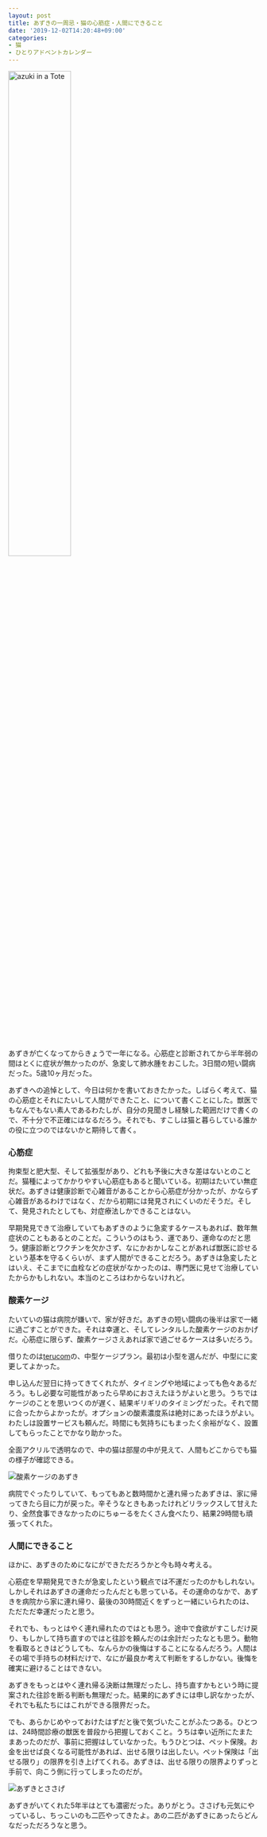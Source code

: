 ```yaml
---
layout: post
title: あずきの一周忌・猫の心筋症・人間にできること
date: '2019-12-02T14:20:48+09:00'
categories:
- 猫
- ひとりアドベントカレンダー
---
```


<img src='/blog/images/2019-12-02-azuki-head.jpg' alt='azuki in a Tote' style="width: 50%" />

あずきが亡くなってからきょうで一年になる。心筋症と診断されてから半年弱の間はとくに症状が無かったのが、急変して肺水腫をおこした。3日間の短い闘病だった。5歳10ヶ月だった。

あずきへの追悼として、今日は何かを書いておきたかった。しばらく考えて、猫の心筋症とそれにたいして人間ができたこと、について書くことにした。獣医でもなんでもない素人であるわたしが、自分の見聞きし経験した範囲だけで書くので、不十分で不正確にはなるだろう。それでも、すこしは猫と暮らしている誰かの役に立つのではないかと期待して書く。

### 心筋症

拘束型と肥大型、そして拡張型があり、どれも予後に大きな差はないとのことだ。猫種によってかかりやすい心筋症もあると聞いている。初期はたいてい無症状だ。あずきは健康診断で心雑音があることから心筋症が分かったが、かならず心雑音があるわけではなく、だから初期には発見されにくいのだそうだ。そして、発見されたとしても、対症療法しかできることはない。

早期発見できて治療していてもあずきのように急変するケースもあれば、数年無症状のこともあるとのことだ。こういうのはもう、運であり、運命なのだと思う。健康診断とワクチンを欠かさず、なにかおかしなことがあれば獣医に診せるという基本を守るくらいが、まず人間ができることだろう。あずきは急変したとはいえ、そこまでに血栓などの症状がなかったのは、専門医に見せて治療していたからかもしれない。本当のところはわからないけれど。

### 酸素ケージ

たいていの猫は病院が嫌いで、家が好きだ。あずきの短い闘病の後半は家で一緒に過ごすことができた。それは幸運と、そしてレンタルした酸素ケージのおかげだ。心筋症に限らず、酸素ケージさえあれば家で過ごせるケースは多いだろう。

借りたのは[terucom](https://www.terucom.co.jp/rental/)の、中型ケージプラン。最初は小型を選んだが、中型にに変更してよかった。

申し込んだ翌日に持ってきてくれたが、タイミングや地域によっても色々あるだろう。もし必要な可能性があったら早めにおさえたほうがよいと思う。うちではケージのことを思いつくのが遅く、結果ギリギリのタイミングだった。それで間に合ったからよかったが。オプションの酸素濃度系は絶対にあったほうがよい。わたしは設置サービスも頼んだ。時間にも気持ちにもまったく余裕がなく、設置してもらったことでかなり助かった。

全面アクリルで透明なので、中の猫は部屋の中が見えて、人間もどこからでも猫の様子が確認できる。

![酸素ケージのあずき](/blog/images/azuki-in-the-oxygen-cage.jpg)

病院でぐったりしていて、もってもあと数時間かと連れ帰ったあずきは、家に帰ってきたら目に力が戻った。辛そうなときもあったけれどリラックスして甘えたり、全然食事できなかったのにちゅーるをたくさん食べたり、結果29時間も頑張ってくれた。

### 人間にできること

ほかに、あずきのためになにができただろうかと今も時々考える。

心筋症を早期発見できたが急変したという観点では不運だったのかもしれない。しかしそれはあずきの運命だったんだとも思っている。その運命のなかで、あずきを病院から家に連れ帰り、最後の30時間近くをずっと一緒にいられたのは、ただただ幸運だったと思う。

それでも、もっとはやく連れ帰れたのではとも思う。途中で食欲がすこしだけ戻り、もしかして持ち直すのではと往診を頼んだのは余計だったなとも思う。動物を看取るときはどうしても、なんらかの後悔はすることになるんだろう。人間はその場で手持ちの材料だけで、なにが最良か考えて判断をするしかない。後悔を確実に避けることはできない。

あずきをもっとはやく連れ帰る決断は無理だったし、持ち直すかもという時に提案された往診を断る判断も無理だった。結果的にあずきには申し訳なかったが、それでも私たちにはこれができる限界だった。

でも、あらかじめやっておけたはずだと後で気づいたことがふたつある。ひとつは、24時間診療の獣医を普段から把握しておくこと。うちは幸い近所にたまたまあったのだが、事前に把握はしていなかった。もうひとつは、ペット保険。お金を出せば良くなる可能性があれば、出せる限りは出したい。ペット保険は「出せる限り」の限界を引き上げてくれる。あずきは、出せる限りの限界よりずっと手前で、向こう側に行ってしまったのだが。

![あずきとささげ](/blog/images/azuki-and-sasage.jpg)

あずきがいてくれた5年半はとても濃密だった。ありがとう。ささげも元気にやっているし、ちっこいのも二匹やってきたよ。あの二匹があずきにあったらどんなだっただろうなと思う。


